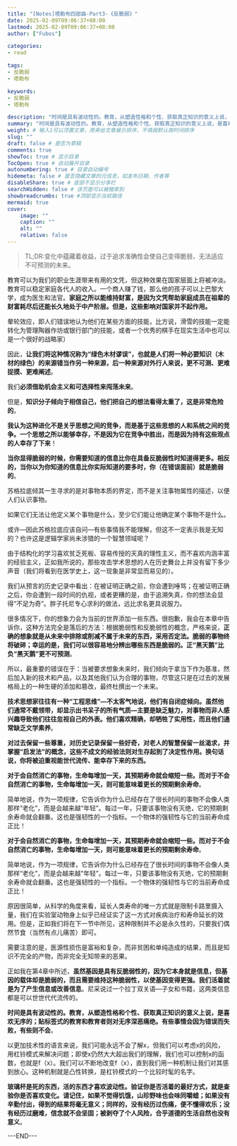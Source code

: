 ```yaml
---
title: "[Notes]塔勒布四部曲-Part3-《反脆弱》"
date: 2025-02-09T09:06:37+08:00
lastmod: 2025-02-09T09:06:37+08:00
author: ["Fubos"]

categories:
- read

tags:
- 反脆弱
- 塔勒布

keywords:
- 反脆弱
- 塔勒布

description: "时间是具有波动性的。教育，从塑造性格和个性、获取真正知识的意义上说，是喜欢无序的；贴标签式的教育和教育者则对无序深恶痛绝。有些事情会因为错误而失败，有些则不会。" # 文章描述，与搜索优化相关
summary: "时间是具有波动性的。教育，从塑造性格和个性、获取真正知识的意义上说，是喜欢无序的；贴标签式的教育和教育者则对无序深恶痛绝。有些事情会因为错误而失败，有些则不会。" # 文章简单描述，会展示在主页
weight: # 输入1可以顶置文章，用来给文章展示排序，不填就默认按时间排序
slug: ""
draft: false # 是否为草稿
comments: true
showToc: true # 显示目录
TocOpen: true # 自动展开目录
autonumbering: true # 目录自动编号
hidemeta: false # 是否隐藏文章的元信息，如发布日期、作者等
disableShare: true # 底部不显示分享栏
searchHidden: false # 该页面可以被搜索到
showbreadcrumbs: true #顶部显示当前路径
mermaid: true
cover:
    image: ""
    caption: ""
    alt: ""
    relative: false
---
```


> TL;DR:变化中蕴藏着收益，过于追求准确性会使自己变得脆弱，无法适应不可预测的未来。


教育可以为我们的职业生涯带来有用的文凭，但这种效果在国家层面上将被冲淡。教育可以稳定家庭各代人的收入。一个商人赚了钱，那么他的孩子可以上巴黎大学，成为医生和法官。**家庭之所以能维持财富，是因为文凭帮助家庭成员在祖辈的财富耗尽后还能长久地处于中产阶层。但是，这些影响对国家并不起作用。**

晕轮效应，即人们错误地认为他们在某些方面的技能，比方说，滑雪的技能一定能转化为管理陶器作坊或银行部门的技能，或者一个优秀的棋手在现实生活中也可以是一个很好的战略家）

因此，**让我们将这种情况称为“绿色木材谬误”，也就是人们将一种必要知识（木材的绿色）的来源错当作另一种来源，后一种来源对外行人来说，更不可测、更难捉摸、更难阐述**。

我们**必须借助机会主义和可选择性来闯荡未来**。

但是，**知识分子倾向于相信自己，他们把自己的想法看得太重了，这是非常危险的**。

**我认为这种进化不是关乎思想之间的竞争，而是基于这些思想的人和系统之间的竞争。一个思想之所以能够幸存，不是因为它在竞争中胜出，而是因为持有这些观点的人幸存了下来**！

**当你显得脆弱的时候，你需要知道的信息比你在具备反脆弱性时知道得更多。相反的，当你以为你知道的信息比你实际知道的要多时，你（在错误面前）就是脆弱的**。

苏格拉底倾其一生寻求的是对事物本质的界定，而不是关注事物属性的描述，以便人们认识事物。

如果它们无法让他定义某个事物是什么，至少它们能让他确定某个事物不是什么。

或许—因此苏格拉底应该自问—有些事情我不能理解，但这不一定表示我是无知的？也许这是逻辑学家尚未涉猎的一个智慧领域呢？

由于结构化的学习喜欢贫乏死板、容易传授的天真的理性主义，而不喜欢内涵丰富的经验主义，正如我所说的，那些攻击学术思想的人在历史舞台上并没有留下多少声音（我们将看到在医学史上，这一现象是非常显而易见的）。

我们从预言的历史记录中看出：在被证明正确之前，你会遭到唾骂；在被证明正确之后，你会遭到一段时间的仇视，或者更糟的是，由于追溯失真，你的想法会显得“不足为奇”。胖子托尼专心求利的做法，远比求名更具说服力。

很多情况下，你的想象力会为当前的世界添加一些东西。很抱歉，我会在本章中告诉你，这种方法完全是落后的方法：根据脆弱性和反脆弱性的概念，严格来说，**正确的想象就是从未来中排除或削减不属于未来的东西，采用否定法。脆弱的事物终将破碎；幸运的是，我们可以很容易地分辨出哪些东西是脆弱的。正“黑天鹅”比负“黑天鹅”更不可预测**。



所以，最重要的错误在于：当被要求想象未来时，我们倾向于拿当下作为基准，然后加入新的技术和产品，以及其他我们认为合理的事物，尽管这只是在过去的发展格局上的一种生硬的添加和篡改，最终杜撰出一个未来。

**技术思想家往往有一种“工程思维”—不太客气地说，他们有自闭症倾向。虽然他们通常不戴领带，却显示出书呆子的所有气质—主要是缺乏魅力，对事物而非人感兴趣导致他们往往忽视自己的外表。他们喜欢精确，却牺牲了实用性，而且他们通常缺乏文学素养**。

**对过去保留一些尊重，对历史记录保留一些好奇，对老人的智慧保留一丝渴求，并掌握“启发法”的概念，这些不成文的经验法则对生存起到了决定性作用。换句话说，你将被迫重视能世代流传、能幸存下来的东西。**



**对于会自然消亡的事物，生命每增加一天，其预期寿命就会缩短一些。而对于不会自然消亡的事物，生命每增加一天，则可能意味着更长的预期剩余寿命**。

简单地说，作为一项规律，它告诉你为什么已经存在了很长时间的事物不会像人类那样“老化”，而是会越来越“年轻”。每过一年，只要该事物没有灭绝，它的预期剩余寿命就会翻番。这也是强韧性的一个指标。一个物体的强韧性与它的当前寿命成正比！

**对于会自然消亡的事物，生命每增加一天，其预期寿命就会缩短一些。而对于不会自然消亡的事物，生命每增加一天，则可能意味着更长的预期剩余寿命**。

简单地说，作为一项规律，它告诉你为什么已经存在了很长时间的事物不会像人类那样“老化”，而是会越来越“年轻”。每过一年，只要该事物没有灭绝，它的预期剩余寿命就会翻番。这也是强韧性的一个指标。一个物体的强韧性与它的当前寿命成正比！



原因很简单，从科学的角度来看，延长人类寿命的唯一方式就是限制卡路里摄入量，我们在实验室动物身上似乎已经证实了这一方式对疾病治疗和寿命延长的效用。但是，正如我们将在下一节中所见，这种限制并不必是永久性的，只要我们偶然节食（当然有点儿痛苦）即可。

需要注意的是，医源性损伤是富裕和复杂，而非贫困和单纯造成的结果，而且是知识不完全的产物，而非完全无知带来的恶果。

正如我在第4章中所述，**虽然基因是具有反脆弱性的，因为它本身就是信息，但基因的载体却是脆弱的，而且需要维持这种脆弱性，以使基因变得更强。我们活着就是为了产生信息或改善信息**。尼采说过一个拉丁双关语—子女和书籍，这两类信息都是可以世世代代流传的。



**时间是具有波动性的。教育，从塑造性格和个性、获取真正知识的意义上说，是喜欢无序的；贴标签式的教育和教育者则对无序深恶痛绝。有些事情会因为错误而失败，有些则不会**。

以更加技术性的语言来说，我们可能永远不会了解x，但我们可以考虑x的风险，用杠铃模式来解决问题；即使x仍然大大超出我们的理解，我们也可以控制x的函数，也就是f（x）。我们可以不断地改变f（x），直到我们用一种机制让我们对其感到放心。这种机制就是凸性转换，是杠铃模式的一个比较时髦的名字。

**玻璃杯是死的东西，活的东西才喜欢波动性。验证你是否活着的最好方式，就是查验你是否喜欢变化。请记住，如果不觉得饥饿，山珍野味也会味同嚼蜡；如果没有辛勤付出，得到的结果将毫无意义；同样的，没有经历过伤痛，便不懂得欢乐；没有经历过磨难，信念就不会坚固；被剥夺了个人风险，合乎道德的生活自然也没有意义**。

---END---
